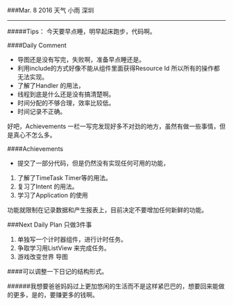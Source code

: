 ###Mar. 8 2016 天气 小雨 深圳
***
#####Tips：
今天要早点睡，明早起床跑步，代码啊。


####Daily Comment
+ 导图还是没有写完，失败啊，准备早点睡还是。
+ 利用include的方式好像不能从组件里面获得Resource Id 所以所有的操作都无法实现。
+ 了解了Handler 的用法，
+ 线程到底是什么还是没有搞清楚啊。
+ 时间分配的不够合理，效率比较低。
+ 时间记录不正确。

好吧，Achievements 一栏一写完发现好多不对劲的地方，虽然有做一些事情，但是真心不怎么多。

####Achievements
+ 提交了一部分代码，但是仍然没有实现任何可用的功能，

1. 了解了TimeTask Timer等的用法。
2. 复习了Intent 的用法。
3. 学习了Application 的使用

功能就限制在记录数据和产生报表上，目前决定不要增加任何新鲜的功能。

###Next Daily Plan
只做3件事

1. 单独写一个计时器组件，进行计时任务。
2. 争取学习用ListView 来完成任务。
3. 游戏改变世界 导图

####可以调整一下日记的结构形式。

######我想要爸爸妈妈过上更加悠闲的生活而不是这样紧巴巴的，想要回来能做的更多，是的，要赚更多的钱啊。